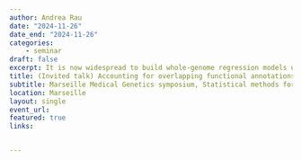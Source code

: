 ```yaml
---
author: Andrea Rau
date: "2024-11-26"
date_end: "2024-11-26"
categories:
    - seminar
draft: false
excerpt: It is now widespread to build whole-genome regression models using genomic data to predict complex traits in a wide range of fields, including farm animal and plant breeding and human genetics. Functional genomic annotations, such as the accessibility of chromatin or methylation status in target tissues at relevant developmental stages, have the potential to provide valuable insight into the position and effect size of causal genetic variants underlying complex traits. In the H2020 GENE-SWitCH project, we aimed to develop and validate Bayesian models able to more fully leverage such complex functional annotations for improved accuracy and interpretability of genomic predictions in the pig and poultry breeding sectors. To this end, we defined and implemented a flexible framework for genomic prediction called BayesRCO to simultaneously take advantage of the availability of multiple functional genomic annotations. In this talk, I’ll describe the intuition behind our proposed model and discuss some of our key take-away messages from early use cases.
title: (Invited talk) Accounting for overlapping functional annotations as biological priors in genomic prediction models of complex traits
subtitle: Marseille Medical Genetics symposium, Statistical methods for multi-omics data integration
location: Marseille
layout: single
event_url: 
featured: true
links:


---
```





